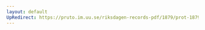 ```yaml
---
layout: default
UpRedirect: https://pruto.im.uu.se/riksdagen-records-pdf/1879/prot-1879--ak--052/prot-1879--ak--052_032.pdf
---
```

